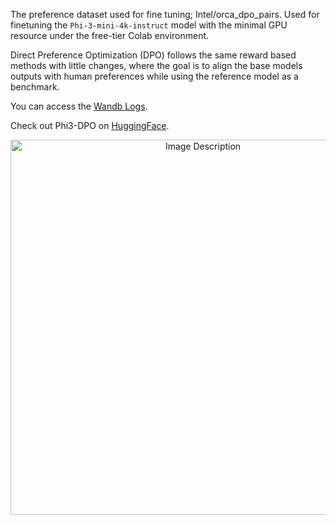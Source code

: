 The preference dataset used for fine tuning; Intel/orca_dpo_pairs. Used for finetuning the ```Phi-3-mini-4k-instruct``` model with the minimal GPU resource under the free-tier Colab environment.

Direct Preference Optimization (DPO) follows the same reward based methods with little changes, where the goal is to align the base models outputs with human preferences while using the reference model as a benchmark.

You can access the [Wandb Logs](https://wandb.ai/mishra4-deeplogic-ai/huggingface/reports/train-loss-24-07-22-22-08-06---Vmlldzo4NzY2NzU4?accessToken=2jdm6mkp6fuqn7z0nkf7d90swgrsk80ritosa4obig60c23dnrcco19dj1b9et53).

Check out Phi3-DPO on [HuggingFace](https://huggingface.co/smishr-18/phi3-dpo/tree/main).

<p align="center">
  
  <img src="https://github.com/user-attachments/assets/e32989d5-4b25-4acc-8191-b4ee041a9d93" alt="Image Description" width="600"/>


</p>
